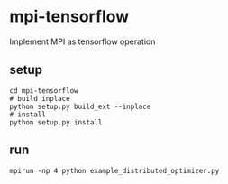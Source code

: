 # mpi-tensorflow
Implement MPI as tensorflow operation


## setup

    cd mpi-tensorflow
    # build inplace
    python setup.py build_ext --inplace
    # install 
    python setup.py install

## run

    mpirun -np 4 python example_distributed_optimizer.py
